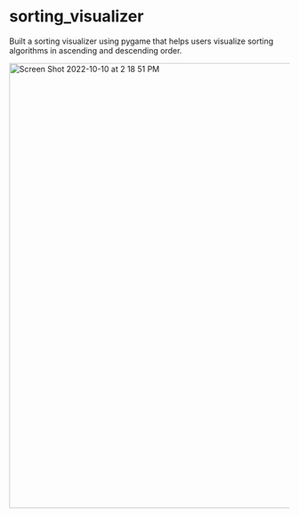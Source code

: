 # sorting_visualizer

Built a sorting visualizer using pygame that helps users visualize sorting algorithms in ascending and descending order.

<img width="799" alt="Screen Shot 2022-10-10 at 2 18 51 PM" src="https://user-images.githubusercontent.com/82925076/194953958-db73d995-8bf1-4fb6-8813-6e84a47957ef.png">
